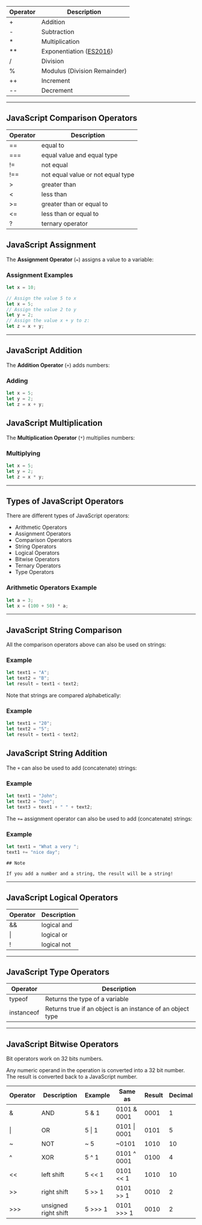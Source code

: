 
| Operator | Description                                                         |
| -------- | ------------------------------------------------------------------- |
| +        | Addition                                                            |
| -        | Subtraction                                                         |
| \*       | Multiplication                                                      |
| \*\*     | Exponentiation ([ES2016](https://www.w3schools.com/js/js_2016.asp)) |
| /        | Division                                                            |
| %        | Modulus (Division Remainder)                                        |
| ++       | Increment                                                           |
| --       | Decrement                                                           |

---
## JavaScript Comparison Operators

| Operator | Description                       |
| -------- | --------------------------------- |
| \=\=     | equal to                          |
| \=\=\=   | equal value and equal type        |
| !=       | not equal                         |
| !\=\=    | not equal value or not equal type |
| >        | greater than                      |
| <        | less than                         |
| >=       | greater than or equal to          |
| <=       | less than or equal to             |
| ?        | ternary operator                  |



## JavaScript Assignment

The **Assignment Operator** (`=`) assigns a value to a variable:

### Assignment Examples

``` js
let x = 10;

// Assign the value 5 to x  
let x = 5;  
// Assign the value 2 to y  
let y = 2;  
// Assign the value x + y to z:  
let z = x + y;
```

---

## JavaScript Addition

The **Addition Operator** (`+`) adds numbers:

### Adding

```js
let x = 5;  
let y = 2;  
let z = x + y;
```
## JavaScript Multiplication

The **Multiplication Operator** (`*`) multiplies numbers:

### Multiplying

```js
let x = 5;  
let y = 2;  
let z = x * y;
```

---

## Types of JavaScript Operators

There are different types of JavaScript operators:

- Arithmetic Operators
- Assignment Operators
- Comparison Operators
- String Operators
- Logical Operators
- Bitwise Operators
- Ternary Operators
- Type Operators

### Arithmetic Operators Example

```js
let a = 3;  
let x = (100 + 50) * a;
```

---

## JavaScript String Comparison

All the comparison operators above can also be used on strings:

### Example

```js
let text1 = "A";  
let text2 = "B";  
let result = text1 < text2;
```

Note that strings are compared alphabetically:

### Example

```js
let text1 = "20";  
let text2 = "5";  
let result = text1 < text2;
```

## JavaScript String Addition

The `+` can also be used to add (concatenate) strings:

### Example

```js
let text1 = "John";  
let text2 = "Doe";  
let text3 = text1 + " " + text2;
```

The `+=` assignment operator can also be used to add (concatenate) strings:

### Example

```js
let text1 = "What a very ";  
text1 += "nice day";
```

    ## Note

    If you add a number and a string, the result will be a string!

---

## JavaScript Logical Operators

|Operator|Description|
|---|---|
|&&|logical and|
|\||logical or|
|!|logical not|


---

## JavaScript Type Operators

|Operator|Description|
|---|---|
|typeof|Returns the type of a variable|
|instanceof|Returns true if an object is an instance of an object type|

---

## JavaScript Bitwise Operators

Bit operators work on 32 bits numbers.

Any numeric operand in the operation is converted into a 32 bit number. The result is converted back to a JavaScript number.

| Operator | Description          | Example | Same as      | Result | Decimal |
| -------- | -------------------- | ------- | ------------ | ------ | ------- |
| &        | AND                  | 5 & 1   | 0101 & 0001  | 0001   | 1       |
| \|       | OR                   | 5 \| 1  | 0101 \| 0001 | 0101   | 5       |
| ~        | NOT                  | ~ 5     | ~0101        | 1010   | 10      |
| ^        | XOR                  | 5 ^ 1   | 0101 ^ 0001  | 0100   | 4       |
| <<       | left shift           | 5 << 1  | 0101 << 1    | 1010   | 10      |
| >>       | right shift          | 5 >> 1  | 0101 >> 1    | 0010   | 2       |
| >>>      | unsigned right shift | 5 >>> 1 | 0101 >>> 1   | 0010   | 2       |

